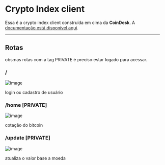 # Crypto Index client

Essa é a crypto index client construída em cima da **CoinDesk**. A [documentação está disponível aqui](https://www.coindesk.com/coindesk-api).

---

## Rotas

obs:nas rotas com a tag PRIVATE é preciso estar logado para acessar.

### / 

![image](https://user-images.githubusercontent.com/4451937/94001467-eba65d80-fd6e-11ea-9558-e0de05904161.png)

login ou cadastro de usuário

### /home [PRIVATE]

![image](https://user-images.githubusercontent.com/4451937/94001629-24decd80-fd6f-11ea-8bf9-1efc5db3efef.png)

cotação do bitcoin


### /update [PRIVATE]

![image](https://user-images.githubusercontent.com/4451937/94001690-4344c900-fd6f-11ea-87f1-e3b0d0d4c42d.png)

atualiza o valor base a moeda






